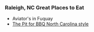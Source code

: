 ### Raleigh, NC Great Places to Eat

* Aviator's in Fuquay
* [The Pit for BBQ North Carolina style](http://www.yelp.com/biz/the-pit-raleigh)
